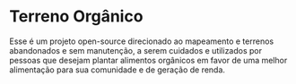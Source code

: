 # Terreno Orgânico
Esse é um projeto open-source direcionado ao mapeamento e terrenos abandonados e sem manutenção, a serem cuidados e utilizados por pessoas que desejam plantar alimentos orgânicos em favor de uma melhor alimentação para sua comunidade e de geração de renda.
